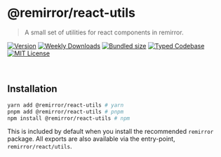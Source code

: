 # @remirror/react-utils

> A small set of utilities for react components in remirror.

[![Version][version]][npm] [![Weekly Downloads][downloads-badge]][npm] [![Bundled size][size-badge]][size] [![Typed Codebase][typescript]](#) [![MIT License][license]](#)

[version]: https://flat.badgen.net/npm/v/@remirror/react-utils/next
[npm]: https://npmjs.com/package/@remirror/react-utils/v/next
[license]: https://flat.badgen.net/badge/license/MIT/purple
[size]: https://bundlephobia.com/result?p=@remirror/react-utils@next
[size-badge]: https://flat.badgen.net/bundlephobia/minzip/@remirror/react-utils@next
[typescript]: https://flat.badgen.net/badge/icon/TypeScript?icon=typescript&label
[downloads-badge]: https://badgen.net/npm/dw/@remirror/react-utils/red?icon=npm

<br />

## Installation

```bash
yarn add @remirror/react-utils # yarn
pnpm add @remirror/react-utils # pnpm
npm install @remirror/react-utils # npm
```

This is included by default when you install the recommended `remirror` package. All exports are also available via the entry-point, `remirror/react/utils`.

<br />
